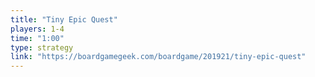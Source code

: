 ```yaml
---
title: "Tiny Epic Quest"
players: 1-4
time: "1:00"
type: strategy
link: "https://boardgamegeek.com/boardgame/201921/tiny-epic-quest"
---
```

